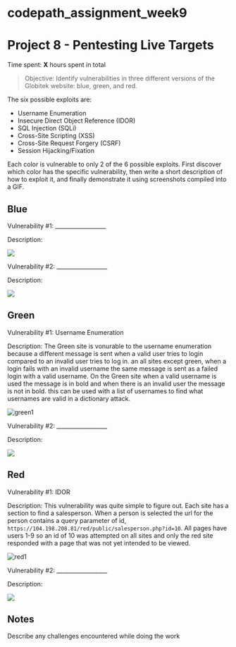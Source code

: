 # codepath_assignment_week9
# Project 8 - Pentesting Live Targets

Time spent: **X** hours spent in total

> Objective: Identify vulnerabilities in three different versions of the Globitek website: blue, green, and red.

The six possible exploits are:

* Username Enumeration
* Insecure Direct Object Reference (IDOR)
* SQL Injection (SQLi)
* Cross-Site Scripting (XSS)
* Cross-Site Request Forgery (CSRF)
* Session Hijacking/Fixation

Each color is vulnerable to only 2 of the 6 possible exploits. First discover which color has the specific vulnerability, then write a short description of how to exploit it, and finally demonstrate it using screenshots compiled into a GIF.

## Blue

Vulnerability #1: __________________

Description:

<img src="blue-vuln1.gif">

Vulnerability #2: __________________

Description:

<img src="blue-vuln2.gif">

## Green

Vulnerability #1: Username Enumeration

Description:
The Green site is vonurable to the username enumeration because a different message is sent when a valid user tries to login compared to an invalid user tries to log in. an all sites except green, when a login fails with an invalid username the same message is sent as a failed login with a valid username. On the Green site when a valid username is used the message is in bold and when there is an invalid user the message is not in bold. this can be used with a list of usernames to find what usernames are valid in a dictionary attack.

![green1](https://user-images.githubusercontent.com/25064175/158919162-c8c927b3-8a95-413c-a856-e63fd62fb6b4.gif)

Vulnerability #2: __________________

Description:

<img src="green-vuln2.gif">


## Red

Vulnerability #1: IDOR

Description:
This vulnerability was quite simple to figure out. Each site has a section to find a salesperson. When a person is selected the url for the person contains a query parameter of id, `https://104.198.208.81/red/public/salesperson.php?id=10`. All pages have users 1-9 so an id of 10 was attempted on all sites and only the red site responded with a page that was not yet intended to be viewed.

![red1](https://user-images.githubusercontent.com/25064175/158894513-1c58c15b-3c41-4000-a1fb-a548f08f5b03.gif)

Vulnerability #2: __________________

Description:

<img src="red-vuln2.gif">


## Notes

Describe any challenges encountered while doing the work


